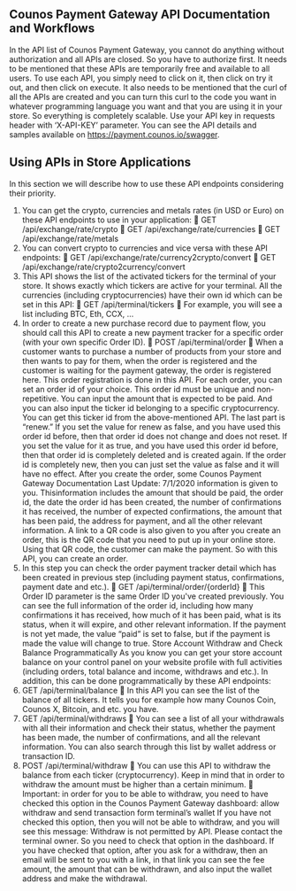Counos Payment Gateway API Documentation and Workflows
-----------------

In the API list of Counos Payment Gateway, you cannot do anything without authorization and all APIs
are closed. So you have to authorize first. It needs to be mentioned that these APIs are temporarily
free and available to all users. To use each API, you simply need to click on it, then click on try it out,
and then click on execute. It also needs to be mentioned that the curl of all the APIs are created and
you can turn this curl to the code you want in whatever programming language you want and that you
are using it in your store. So everything is completely scalable. Use your API key in requests header
with ‘X-API-KEY’ parameter.
You can see the API details and samples available on https://payment.counos.io/swagger.

Using APIs in Store Applications
-------------

In this section we will describe how to use these API endpoints considering their priority.
1. You can get the crypto, currencies and metals rates (in USD or Euro) on these API endpoints
to use in your application:
 GET /api/exchange/rate/crypto
 GET /api/exchange/rate/currencies
 GET /api/exchange/rate/metals
2. You can convert crypto to currencies and vice versa with these API endpoints:
 GET /api/exchange/rate/currency2crypto/convert
 GET /api/exchange/rate/crypto2currency/convert
3. This API shows the list of the activated tickers for the terminal of your store. It shows exactly
which tickers are active for your terminal. All the currencies (including cryptocurrencies) have
their own id which can be set in this API:
 GET /api/terminal/tickers
 For example, you will see a list including BTC, Eth, CCX, …
4. In order to create a new purchase record due to payment flow, you should call this API to
create a new payment tracker for a specific order (with your own specific Order ID).
 POST /api/terminal/order
 When a customer wants to purchase a number of products from your store
and then wants to pay for them, when the order is registered and the
customer is waiting for the payment gateway, the order is registered here.
This order registration is done in this API. For each order, you can set an order
id of your choice. This order id must be unique and non-repetitive. You can
input the amount that is expected to be paid. And you can also input the ticker
id belonging to a specific cryptocurrency. You can get this ticker id from the
above-mentioned API. The last part is “renew.” If you set the value for renew
as false, and you have used this order id before, then that order id does not
change and does not reset. If you set the value for it as true, and you have
used this order id before, then that order id is completely deleted and is
created again. If the order id is completely new, then you can just set the value
as false and it will have no effect. After you create the order, some 
Counos Payment Gateway Documentation Last Update: 7/1/2020
information is given to you. Thisinformation includes the amount that should
be paid, the order id, the date the order id has been created, the number of
confirmations it has received, the number of expected confirmations, the
amount that has been paid, the address for payment, and all the other
relevant information. A link to a QR code is also given to you after you create
an order, this is the QR code that you need to put up in your online store.
Using that QR code, the customer can make the payment. So with this API,
you can create an order.
5. In this step you can check the order payment tracker detail which has been created in previous
step (including payment status, confirmations, payment date and etc.).
 GET /api/terminal/order/{orderId}
 This Order ID parameter is the same Order ID you've created previously. You
can see the full information of the order id, including how many confirmations
it has received, how much of it has been paid, what is its status, when it will
expire, and other relevant information. If the payment is not yet made, the value
“paid” is set to false, but if the payment is made the value will change to true.
Store Account Withdraw and Check Balance Programmatically
As you know you can get your store account balance on your control panel on your website profile
with full activities (including orders, total balance and income, withdraws and etc.).
In addition, this can be done programmatically by these API endpoints:
1. GET /api/terminal/balance
 In this API you can see the list of the balance of all tickers. It tells you for example
how many Counos Coin, Counos X, Bitcoin, and etc. you have.
2. GET /api/terminal/withdraws
 You can see a list of all your withdrawals with all their information and check their
status, whether the payment has been made, the number of confirmations, and all
the relevant information. You can also search through this list by wallet address or
transaction ID.
3. POST /api/terminal/withdraw
 You can use this API to withdraw the balance from each ticker (cryptocurrency).
Keep in mind that in order to withdraw the amount must be higher than a certain
minimum.
 Important: in order for you to be able to withdraw, you need to have checked this
option in the Counos Payment Gateway dashboard: allow withdraw and send
transaction form terminal’s wallet If you have not checked this option, then you will
not be able to withdraw, and you will see this message: Withdraw is not permitted
by API. Please contact the terminal owner. So you need to check that option in the
dashboard. If you have checked that option, after you ask for a withdraw, then an
email will be sent to you with a link, in that link you can see the fee amount, the
amount that can be withdrawn, and also input the wallet address and make the
withdrawal.
